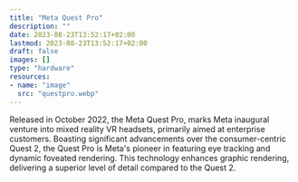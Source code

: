 ```yaml
---
title: "Meta Quest Pro"
description: ""
date: 2023-08-23T13:52:17+02:00
lastmod: 2023-08-23T13:52:17+02:00
draft: false
images: []
type: "hardware"
resources:
- name: "image"
  src: "questpro.webp"
---
```


Released in October 2022, the Meta Quest Pro, marks Meta inaugural venture into mixed reality VR headsets, primarily aimed at enterprise customers. Boasting significant advancements over the consumer-centric Quest 2, the Quest Pro is Meta's pioneer in featuring eye tracking and dynamic foveated rendering. This technology enhances graphic rendering, delivering a superior level of detail compared to the Quest 2.